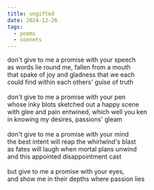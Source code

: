 ```yaml
---
title: ungifted
date: 2024-12-26
tags:
  - poems
  - sonnets
---
```

don't give to me a promise with your speech<br>
as words lie round me, fallen from a mouth<br>
that spake of joy and gladness that we each<br>
could find within each others' guise of truth<br>
<br>
don't give to me a promise with your pen<br>
whose inky blots sketched out a happy scene<br>
with glee and pain entwined, which well you ken<br>
in knowing my desires, passions' gleam<br>
<br>
don't give to me a promise with your mind<br>
the best intent will reap the whirlwind's blast<br>
as fates will laugh when mortal plans unwind<br>
and this appointed disappointment cast<br>
<br>
but give to me a promise with your eyes,<br>
and show me in their depths where passion lies